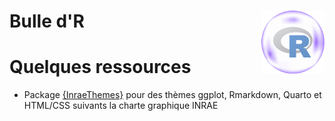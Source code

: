 # Bulle d'R <img src='img/logo-bulledr-2.png' align="right" width="20%" />


# Quelques ressources

- Package [{InraeThemes}](https://github.com/davidcarayon/InraeThemes) pour des thèmes ggplot, Rmarkdown, Quarto et HTML/CSS suivants la charte graphique INRAE
